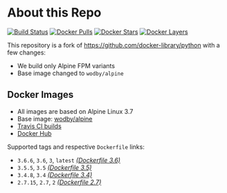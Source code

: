 # About this Repo

[![Build Status](https://travis-ci.org/wodby/base-python.svg?branch=master)](https://travis-ci.org/wodby/base-python)
[![Docker Pulls](https://img.shields.io/docker/pulls/wodby/base-python.svg)](https://hub.docker.com/r/wodby/base-python)
[![Docker Stars](https://img.shields.io/docker/stars/wodby/base-python.svg)](https://hub.docker.com/r/wodby/base-python)
[![Docker Layers](https://images.microbadger.com/badges/image/wodby/base-python.svg)](https://microbadger.com/images/wodby/base-python)

This repository is a fork of https://github.com/docker-library/python with a few changes:

* We build only Alpine FPM variants
* Base image changed to `wodby/alpine`

## Docker Images

* All images are based on Alpine Linux 3.7
* Base image: [wodby/alpine](https://github.com/wodby/alpine)
* [Travis CI builds](https://travis-ci.org/wodby/base-python) 
* [Docker Hub](https://hub.docker.com/r/wodby/base-python)

[_(Dockerfile 3.6)_]: https://github.com/wodby/base-python/tree/master/3.6/alpine3.7/Dockerfile.wodby
[_(Dockerfile 3.5)_]: https://github.com/wodby/base-python/tree/master/3.5/alpine3.7/Dockerfile.wodby
[_(Dockerfile 3.4)_]: https://github.com/wodby/base-python/tree/master/3.4/alpine3.7/Dockerfile.wodby
[_(Dockerfile 2.7)_]: https://github.com/wodby/base-python/tree/master/2.7/alpine3.7/Dockerfile.wodby

Supported tags and respective `Dockerfile` links:

* `3.6.6`, `3.6`, `3`, `latest` [_(Dockerfile 3.6)_]
* `3.5.5`, `3.5` [_(Dockerfile 3.5)_]
* `3.4.8`, `3.4` [_(Dockerfile 3.4)_]
* `2.7.15`, `2.7`, `2` [_(Dockerfile 2.7)_]
